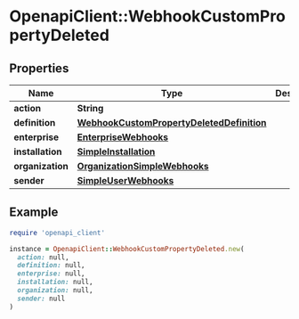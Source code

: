 # OpenapiClient::WebhookCustomPropertyDeleted

## Properties

| Name | Type | Description | Notes |
| ---- | ---- | ----------- | ----- |
| **action** | **String** |  |  |
| **definition** | [**WebhookCustomPropertyDeletedDefinition**](WebhookCustomPropertyDeletedDefinition.md) |  |  |
| **enterprise** | [**EnterpriseWebhooks**](EnterpriseWebhooks.md) |  | [optional] |
| **installation** | [**SimpleInstallation**](SimpleInstallation.md) |  | [optional] |
| **organization** | [**OrganizationSimpleWebhooks**](OrganizationSimpleWebhooks.md) |  |  |
| **sender** | [**SimpleUserWebhooks**](SimpleUserWebhooks.md) |  | [optional] |

## Example

```ruby
require 'openapi_client'

instance = OpenapiClient::WebhookCustomPropertyDeleted.new(
  action: null,
  definition: null,
  enterprise: null,
  installation: null,
  organization: null,
  sender: null
)
```

